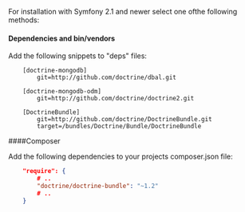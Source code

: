 For installation with Symfony 2.1 and newer select one ofthe following methods:

#### Dependencies and bin/vendors

Add the following snippets to "deps" files:

~~~
    [doctrine-mongodb]
        git=http://github.com/doctrine/dbal.git

    [doctrine-mongodb-odm]
        git=http://github.com/doctrine/doctrine2.git

    [DoctrineBundle]
        git=http://github.com/doctrine/DoctrineBundle.git
        target=/bundles/Doctrine/Bundle/DoctrineBundle
~~~
####Composer

Add the following dependencies to your projects composer.json file:

~~~json
    "require": {
        # ..
        "doctrine/doctrine-bundle": "~1.2"
        # ..
    }
~~~    